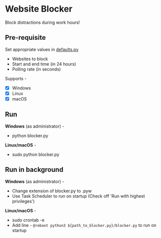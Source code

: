 # Website Blocker

Block distractions during work hours!

## Pre-requisite
Set appropriate values in [defaults.py](https://github.com/abrasham-chowdhury/WebsiteBlocker/blob/main/defaults.py)
- Websites to block
- Start and end time (in 24 hours)
- Polling rate (in seconds)

Supports -
- [x] Windows
- [x] Linux
- [x] macOS

## Run
**Windows** (as administrator) -
- python blocker.py

**Linux/macOS** -
- sudo python blocker.py

## Run in background
**Windows** (as administrator) -
- Change extension of blocker.py to .pyw
- Use Task Scheduler to run on startup (Check off 'Run with highest privileges')

**Linux/macOS** -
- sudo crontab -e
- Add line - `@reboot python3 ${path_to_blocker.py}/blocker.py` to run on startup
